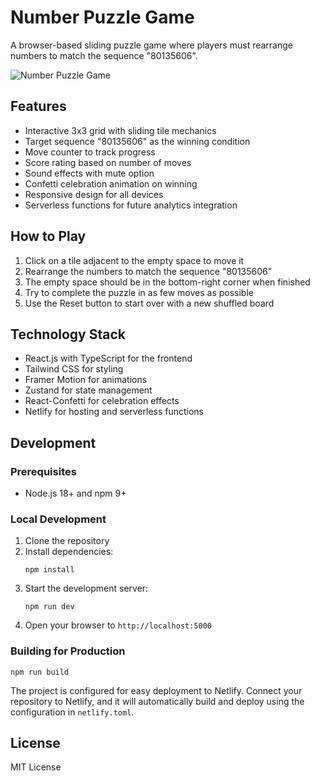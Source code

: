 # Number Puzzle Game

A browser-based sliding puzzle game where players must rearrange numbers to match the sequence "80135606".

![Number Puzzle Game](client/public/screenshot.png)

## Features

- Interactive 3x3 grid with sliding tile mechanics
- Target sequence "80135606" as the winning condition
- Move counter to track progress
- Score rating based on number of moves
- Sound effects with mute option
- Confetti celebration animation on winning
- Responsive design for all devices
- Serverless functions for future analytics integration

## How to Play

1. Click on a tile adjacent to the empty space to move it
2. Rearrange the numbers to match the sequence "80135606"
3. The empty space should be in the bottom-right corner when finished
4. Try to complete the puzzle in as few moves as possible
5. Use the Reset button to start over with a new shuffled board

## Technology Stack

- React.js with TypeScript for the frontend
- Tailwind CSS for styling
- Framer Motion for animations
- Zustand for state management
- React-Confetti for celebration effects
- Netlify for hosting and serverless functions

## Development

### Prerequisites

- Node.js 18+ and npm 9+

### Local Development

1. Clone the repository
2. Install dependencies:
   ```
   npm install
   ```
3. Start the development server:
   ```
   npm run dev
   ```
4. Open your browser to `http://localhost:5000`

### Building for Production

```
npm run build
```

The project is configured for easy deployment to Netlify. Connect your repository to Netlify, and it will automatically build and deploy using the configuration in `netlify.toml`.

## License

MIT License
